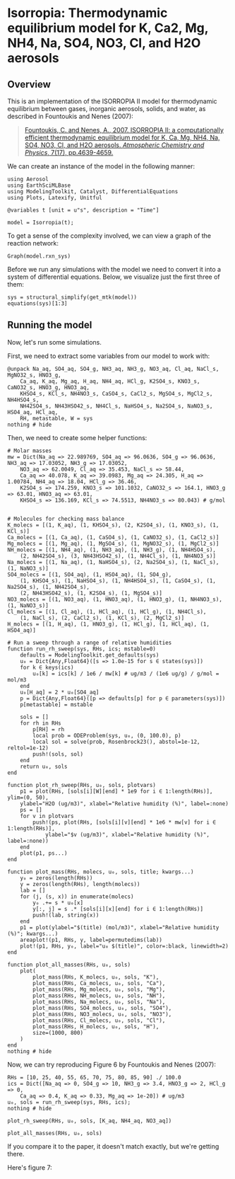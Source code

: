 # Isorropia: Thermodynamic equilibrium model for K, Ca2, Mg, NH4, Na, SO4, NO3, Cl, and H2O aerosols

## Overview

This is an implementation of the ISORROPIA II model for thermodynamic equilibrium between gases, inorganic aerosols, solids, and water, as described in Fountoukis and Nenes (2007):

> [Fountoukis, C. and Nenes, A., 2007. ISORROPIA II: a computationally efficient thermodynamic equilibrium model for K, Ca, Mg, NH4, Na, SO4, NO3, Cl, and H2O aerosols. *Atmospheric Chemistry and Physics*, 7(17), pp.4639-4659.](https://doi.org/10.5194/acp-7-4639-2007)

We can create an instance of the model in the following manner:

```@example 1
using Aerosol
using EarthSciMLBase
using ModelingToolkit, Catalyst, DifferentialEquations
using Plots, Latexify, Unitful

@variables t [unit = u"s", description = "Time"]

model = Isorropia(t);
```

To get a sense of the complexity involved, we can view a graph of the reaction network:

```@example 1
Graph(model.rxn_sys)
```

Before we run any simulations with the model we need to convert it into a system of differential equations.
Below, we visualize just the first three of them:
```@example 1
sys = structural_simplify(get_mtk(model))
equations(sys)[1:3]
```

## Running the model

Now, let's run some simulations. 

First, we need to extract some variables from our model to work with:

```@example 1
@unpack Na_aq, SO4_aq, SO4_g, NH3_aq, NH3_g, NO3_aq, Cl_aq, NaCl_s, MgNO32_s, HNO3_g,
    Ca_aq, K_aq, Mg_aq, H_aq, NH4_aq, HCl_g, K2SO4_s, KNO3_s, CaNO32_s, HNO3_g, HNO3_aq,
    KHSO4_s, KCl_s, NH4NO3_s, CaSO4_s, CaCl2_s, MgSO4_s, MgCl2_s, NH4HSO4_s,
    NH42SO4_s, NH43HSO42_s, NH4Cl_s, NaHSO4_s, Na2SO4_s, NaNO3_s, HSO4_aq, HCl_aq,
    RH, metastable, W = sys
nothing # hide
```

Then, we need to create some helper functions:

```@example 1
# Molar masses
mw = Dict(Na_aq => 22.989769, SO4_aq => 96.0636, SO4_g => 96.0636, NH3_aq => 17.03052, NH3_g => 17.03052,
    NO3_aq => 62.0049, Cl_aq => 35.453, NaCl_s => 58.44,
    Ca_aq => 40.078, K_aq => 39.0983, Mg_aq => 24.305, H_aq => 1.00784, NH4_aq => 18.04, HCl_g => 36.46,
    K2SO4_s => 174.259, KNO3_s => 101.1032, CaNO32_s => 164.1, HNO3_g => 63.01, HNO3_aq => 63.01,
    KHSO4_s => 136.169, KCl_s => 74.5513, NH4NO3_s => 80.043) # g/mol


# Molecules for checking mass balance
K_molecs = [(1, K_aq), (1, KHSO4_s), (2, K2SO4_s), (1, KNO3_s), (1, KCl_s)]
Ca_molecs = [(1, Ca_aq), (1, CaSO4_s), (1, CaNO32_s), (1, CaCl2_s)]
Mg_molecs = [(1, Mg_aq), (1, MgSO4_s), (1, MgNO32_s), (1, MgCl2_s)]
NH_molecs = [(1, NH4_aq), (1, NH3_aq), (1, NH3_g), (1, NH4HSO4_s),
    (2, NH42SO4_s), (3, NH43HSO42_s), (1, NH4Cl_s), (1, NH4NO3_s)]
Na_molecs = [(1, Na_aq), (1, NaHSO4_s), (2, Na2SO4_s), (1, NaCl_s), (1, NaNO3_s)]
SO4_molecs = [(1, SO4_aq), (1, HSO4_aq), (1, SO4_g),
    (1, KHSO4_s), (1, NaHSO4_s), (1, NH4HSO4_s), (1, CaSO4_s), (1, Na2SO4_s), (1, NH42SO4_s),
    (2, NH43HSO42_s), (1, K2SO4_s), (1, MgSO4_s)]
NO3_molecs = [(1, NO3_aq), (1, HNO3_aq), (1, HNO3_g), (1, NH4NO3_s), (1, NaNO3_s)]
Cl_molecs = [(1, Cl_aq), (1, HCl_aq), (1, HCl_g), (1, NH4Cl_s),
    (1, NaCl_s), (2, CaCl2_s), (1, KCl_s), (2, MgCl2_s)]
H_molecs = [(1, H_aq), (1, HNO3_g), (1, HCl_g), (1, HCl_aq), (1, HSO4_aq)]

# Run a sweep through a range of relative humidities
function run_rh_sweep(sys, RHs, ics; mstable=0)
    defaults = ModelingToolkit.get_defaults(sys)
    u₀ = Dict{Any,Float64}([s => 1.0e-15 for s ∈ states(sys)])
    for k ∈ keys(ics)
        u₀[k] = ics[k] / 1e6 / mw[k] # ug/m3 / (1e6 ug/g) / g/mol = mol/m3
    end
    u₀[H_aq] = 2 * u₀[SO4_aq]
    p = Dict{Any,Float64}([p => defaults[p] for p ∈ parameters(sys)])
    p[metastable] = mstable

    sols = []
    for rh in RHs
        p[RH] = rh
        local prob = ODEProblem(sys, u₀, (0, 100.0), p)
        local sol = solve(prob, Rosenbrock23(), abstol=1e-12, reltol=1e-12)
        push!(sols, sol)
    end
    return u₀, sols
end

function plot_rh_sweep(RHs, u₀, sols, plotvars)
    p1 = plot(RHs, [sols[i][W][end] * 1e9 for i ∈ 1:length(RHs)], ylim=(0, 50),
    ylabel="H2O (ug/m3)", xlabel="Relative humidity (%)", label=:none)
    ps = []
    for v in plotvars
        push!(ps, plot(RHs, [sols[i][v][end] * 1e6 * mw[v] for i ∈ 1:length(RHs)],
            ylabel="$v (ug/m3)", xlabel="Relative humidity (%)", label=:none))
    end
    plot(p1, ps...)
end

function plot_mass(RHs, molecs, u₀, sols, title; kwargs...)
    y₀ = zeros(length(RHs))
    y = zeros(length(RHs), length(molecs))
    lab = []
    for (j, (s, x)) in enumerate(molecs)
        y₀ .+= s * u₀[x]
        y[:, j] = s .* [sols[i][x][end] for i ∈ 1:length(RHs)]
        push!(lab, string(x))
    end
    p1 = plot(ylabel="$(title) (mol/m3)", xlabel="Relative humidity (%)"; kwargs...)
    areaplot!(p1, RHs, y, label=permutedims(lab))
    plot!(p1, RHs, y₀, label="u₀ $(title)", color=:black, linewidth=2)
end

function plot_all_masses(RHs, u₀, sols)
    plot(
        plot_mass(RHs, K_molecs, u₀, sols, "K"),
        plot_mass(RHs, Ca_molecs, u₀, sols, "Ca"),
        plot_mass(RHs, Mg_molecs, u₀, sols, "Mg"),
        plot_mass(RHs, NH_molecs, u₀, sols, "NH"),
        plot_mass(RHs, Na_molecs, u₀, sols, "Na"),
        plot_mass(RHs, SO4_molecs, u₀, sols, "SO4"),
        plot_mass(RHs, NO3_molecs, u₀, sols, "NO3"),
        plot_mass(RHs, Cl_molecs, u₀, sols, "Cl"),
        plot_mass(RHs, H_molecs, u₀, sols, "H"),
        size=(1000, 800)
    )
end
nothing # hide
```

Now, we can try reproducing Figure 6 by Fountoukis and Nenes (2007):

```@example 1
RHs = [10, 25, 40, 55, 65, 70, 75, 80, 85, 90] ./ 100.0
ics = Dict([Na_aq => 0, SO4_g => 10, NH3_g => 3.4, HNO3_g => 2, HCl_g => 0,
    Ca_aq => 0.4, K_aq => 0.33, Mg_aq => 1e-20]) # ug/m3
u₀, sols = run_rh_sweep(sys, RHs, ics);
nothing # hide
```

```@example 1
plot_rh_sweep(RHs, u₀, sols, [K_aq, NH4_aq, NO3_aq])
```

```@example 1
plot_all_masses(RHs, u₀, sols)
```

If you compare it to the paper, it doesn't match exactly, but we're getting there.

Here's figure 7:
